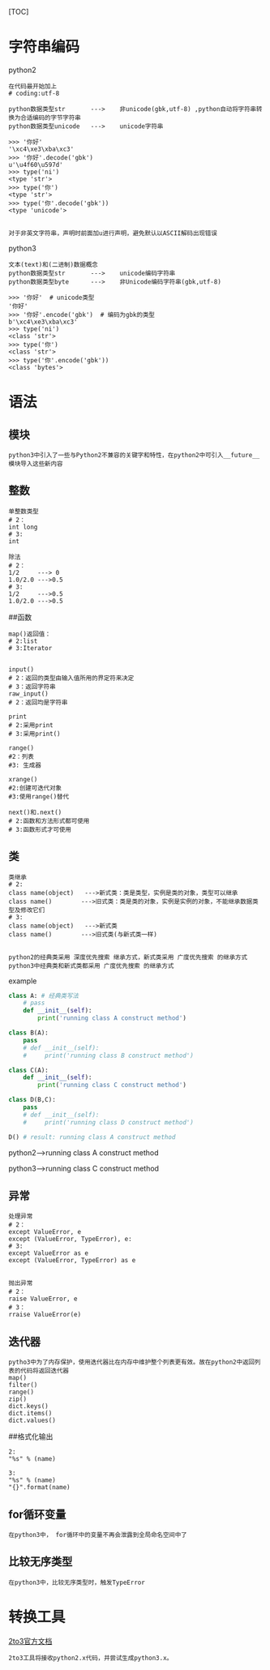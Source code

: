[TOC]

# 字符串编码

python2

```
在代码最开始加上
# coding:utf-8

python数据类型str		--->	非unicode(gbk,utf-8)	,python自动将字符串转换为合适编码的字节字符串
python数据类型unicode	--->	unicode字符串

>>> '你好' 
'\xc4\xe3\xba\xc3'
>>> '你好'.decode('gbk') 
u'\u4f60\u597d'
>>> type('ni')
<type 'str'>
>>> type('你')
<type 'str'>
>>> type('你'.decode('gbk'))
<type 'unicode'>


对于非英文字符串，声明时前面加u进行声明，避免默认以ASCII解码出现错误
```

python3

```
文本(text)和(二进制)数据概念
python数据类型str		--->	unicode编码字符串
python数据类型byte		--->	非Unicode编码字符串(gbk,utf-8)

>>> '你好'  # unicode类型
'你好'
>>> '你好'.encode('gbk')	# 编码为gbk的类型
b'\xc4\xe3\xba\xc3'
>>> type('ni')
<class 'str'>
>>> type('你')
<class 'str'>
>>> type('你'.encode('gbk'))
<class 'bytes'>
```

# 语法

## 模块

```
python3中引入了一些与Python2不兼容的关键字和特性，在python2中可引入__future__模块导入这些新内容
```

## 整数

```
单整数类型
# 2：
int long
# 3:
int

除法
# 2：
1/2   	---> 0
1.0/2.0	--->0.5
# 3:
1/2		--->0.5
1.0/2.0	--->0.5
```

##函数

```
map()返回值：
# 2:list
# 3:Iterator


input()
# 2：返回的类型由输入值所用的界定符来决定
# 3：返回字符串
raw_input()
# 2：返回均是字符串

print
# 2:采用print
# 3:采用print()

range()
#2：列表
#3: 生成器

xrange()
#2:创建可迭代对象
#3:使用range()替代

next()和.next()
# 2:函数和方法形式都可使用
# 3:函数形式才可使用
```

## 类

```
类继承
# 2:
class name(object)	 --->新式类：类是类型，实例是类的对象，类型可以继承
class name()		--->旧式类：类是类的对象，实例是实例的对象，不能继承数据类型及修改它们
# 3:
class name(object)	 --->新式类
class name()		--->旧式类(与新式类一样)


python2的经典类采用 深度优先搜索 继承方式，新式类采用 广度优先搜索 的继承方式
python3中经典类和新式类都采用 广度优先搜索 的继承方式
```

example

```python
class A: # 经典类写法
    # pass
    def __init__(self):
        print('running class A construct method')

class B(A):
    pass
    # def __init__(self):
    #     print('running class B construct method')

class C(A):
    def __init__(self):
        print('running class C construct method')

class D(B,C):
    pass
    # def __init__(self):
    #     print('running class D construct method')

D() # result: running class A construct method
```

python2-->running class A construct method

python3-->running class C construct method

## 异常

```
处理异常
# 2：
except ValueError, e
except (ValueError, TypeError), e:
# 3:
except ValueError as e
except (ValueError, TypeError) as e


抛出异常
# 2：
raise ValueError, e
# 3：
rraise ValueError(e)
```

## 迭代器

```
pytho3中为了内存保护，使用迭代器比在内存中维护整个列表更有效。故在python2中返回列表的代码将返回迭代器
map()
filter()
range()
zip()
dict.keys()
dict.items()
dict.values()
```

##格式化输出

```
2:
"%s" % (name) 

3:
"%s" % (name) 
"{}".format(name)
```

## for循环变量

```
在python3中， for循环中的变量不再会泄露到全局命名空间中了
```

## 比较无序类型

```
在python3中，比较无序类型时，触发TypeError
```

# 转换工具

[2to3官方文档](https://docs.python.org/2/library/2to3.html)

```
2to3工具将接收python2.x代码，并尝试生成python3.x。
```

